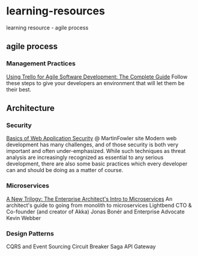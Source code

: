 # learning-resources

learning resource - agile process

## agile process

### Management Practices
[Using Trello for Agile Software Development: The Complete Guide](http://buildbettersoftware.com/trello-for-software-development) 
Follow these steps to give your developers an environment that will let them be their best. 


## Architecture

### Security

[Basics of Web Application Security](http://martinfowler.com/articles/web-security-basics.html) @ MartinFowler site
Modern web development has many challenges, and of those security is both very important and often under-emphasized. While such techniques as threat analysis are increasingly recognized as essential to any serious development, there are also some basic practices which every developer can and should be doing as a matter of course.

### Microservices

[A New Trilogy: The Enterprise Architect's Intro to Microservices](https://www.lightbend.com/blog/a-new-trilogy-the-enterprise-architects-intro-to-microservices)
An architect's guide to going from monolith to microservices 
Lightbend CTO & Co-founder (and creator of Akka) Jonas Bonér and Enterprise Advocate Kevin Webber

### Design Patterns

CQRS and Event Sourcing
Circuit Breaker
Saga 
API Gateway
